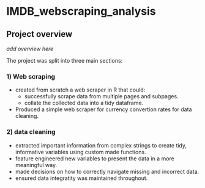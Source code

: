 # IMDB_webscraping_analysis
## Project overview
*add overview here*


The project was split into three main sections:
### 1) Web scraping 
* created from scratch a web scraper in R that could:
  * successfully scrape data from multiple pages and subpages. 
  * collate the collected data into a tidy dataframe.
* Produced a simple web scraper for currency convertion rates for data cleaning.

### 2) data cleaning
* extracted important information from complex strings to create tidy, informative variables using custom made functions.
* feature engineered new variables to present the data in a more meaningful way.
* made decisions on how to correctly navigate missing and incorrect data.
* ensured data integratity was maintained throughout. 
